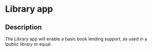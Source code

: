 # Library app

## Description

The Library app will enable a basic book lending support, as used in a lpublic library or equal.


